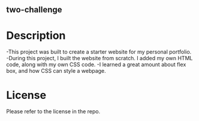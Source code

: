 ## two-challenge

# Description

-This project was built to create a starter website for my personal portfolio.
-During this project, I built the website from scratch. I added my own HTML code, along with my own CSS code.
-I learned a great amount about flex box, and how CSS can style a webpage.

# License
Please refer to the license in the repo. 